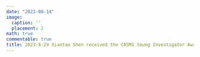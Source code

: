 ```yaml
---
date: "2023-08-14"
image:
  caption: ''
  placement: 2
math: true
commentable: true
title: 2023-8-29 Xiaotao Shen received the CASMS Young Investigator Award!😀 
---
```

